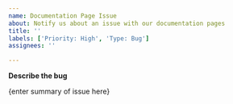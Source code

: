 ```yaml
---
name: Documentation Page Issue
about: Notify us about an issue with our documentation pages
title: ''
labels: ['Priority: High', 'Type: Bug']
assignees: ''

---
```


**Describe the bug**

{enter summary of issue here}

